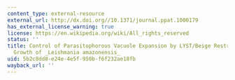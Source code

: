 ```yaml
---
content_type: external-resource
external_url: http://dx.doi.org//10.1371/journal.ppat.1000179
has_external_license_warning: true
license: https://en.wikipedia.org/wiki/All_rights_reserved
status: ''
title: Control of Parasitophorous Vacuole Expansion by LYST/Beige Restricts the Intracellular
  Growth of _Leishmania amazonensis_
uid: 5b2c8dd8-e24e-4e5f-950b-f6f232ae18fb
wayback_url: ''
---
```

